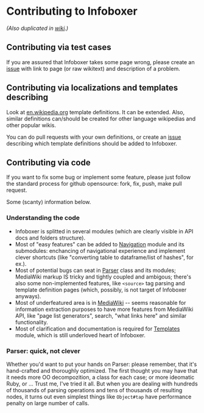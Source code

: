 # Contributing to Infoboxer

_(Also duplicated in [wiki](https://github.com/molybdenum-99/infoboxer/wiki/Contributing).)_

## Contributing via test cases

If you are assured that Infoboxer takes some page wrong, please create an
[issue](https://github.com/molybdenum-99/infoboxer/issues) with link
to page (or raw wikitext) and description of a problem.

## Contributing via localizations and templates describing

Look at [en.wikipedia.org](https://github.com/molybdenum-99/infoboxer/blob/master/lib/infoboxer/definitions/en.wikipedia.org.rb)
template definitions. It can be extended. Also, similar definitions
can/should be created for other language wikipedias and other popular
wikis.

You can do pull requests with your own definitions, or create an
[issue](https://github.com/molybdenum-99/infoboxer/issues) describing
which template definitions should be added to Infoboxer.

## Contributing via code

If you want to fix some bug or implement some feature, please just
follow the standard process for github opensource: fork, fix, push,
make pull request.

Some (scanty) information below.

### Understanding the code

* Infoboxer is splitted in several modules (which are clearly visible in
  API docs and folders structure).
* Most of "easy features"
  can be added to [Navigation](http://www.rubydoc.info/gems/infoboxer/Infoboxer/Navigation)
  module and its submodules: enchancing of navigational experience and
  implement clever shortcuts (like "converting table to dataframe/list of
  hashes", for ex.).
* Most of potential bugs can seat in
  [Parser](http://www.rubydoc.info/gems/infoboxer/Infoboxer/Parser) class
  and its modules; MediaWiki markup IS tricky and tightly coupled and
  ambigous; there's also some non-implemented features, like `<source>`
  tag parsing and template definition pages (which, possibly, is not
  target of Infoboxer anyways).
* Most of underfeatured area is in
  [MediaWiki](http://www.rubydoc.info/gems/infoboxer/Infoboxer/MediaWiki)
  -- seems reasonable for information extraction purposes to have more
  features from MediaWiki API, like "page list generators", search,
  "what links here" and similar functionality.
* Most of clarification and documentation is required for 
  [Templates](http://www.rubydoc.info/gems/infoboxer/Infoboxer/Templates)
  module, which is still underloved heart of Infoboxer.

### Parser: quick, not clever

Whether you'd want to put your hands on Parser: please remember, that
it's hand-crafted and thoroughly optimized. The first thought you may
have that it needs more OO decompozition, a class for each case; or more
ideomatic Ruby, or ... Trust me, I've tried it all. But when you are
dealing with hundreds of thousands of parsing operations and tens of
thousands of resulting nodes, it turns out even simplest things like
`Object#tap` have performance penalty on large number of calls.
